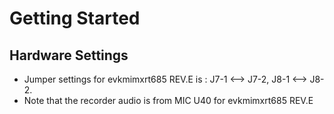 # Getting Started

## Hardware Settings
  - Jumper settings for evkmimxrt685 REV.E is : J7-1        <-->        J7-2, J8-1        <-->        J8-2.
  - Note that the recorder audio is from MIC U40 for evkmimxrt685 REV.E 																								
  
